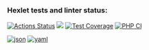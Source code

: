### Hexlet tests and linter status:
[![Actions Status](https://github.com/itaopro/php-project-lvl2/workflows/hexlet-check/badge.svg)](https://github.com/itaopro/php-project-lvl2/actions)
<a href="https://codeclimate.com/github/itaopro/php-project-lvl2/maintainability"><img src="https://api.codeclimate.com/v1/badges/4d8fc888d8438a2835d5/maintainability" /></a>
[![Test Coverage](https://api.codeclimate.com/v1/badges/a99a88d28ad37a79dbf6/test_coverage)](https://codeclimate.com/github/itaopro/php-project-lvl2/code)
[![PHP CI](https://github.com/itaopro/php-project-lvl2/actions/workflows/main.yml/badge.svg)](https://github.com/itaopro/php-project-lvl2/actions/workflows/main.yml)


[![json](https://asciinema.org/a/MgnGRyUDuZKbO9njhfNBPE9o1.svg)](https://asciinema.org/a/MgnGRyUDuZKbO9njhfNBPE9o1)
[![yaml](https://asciinema.org/a/o4hfspGETIQjUDn6YG7vjGYnZ.svg)](https://asciinema.org/a/o4hfspGETIQjUDn6YG7vjGYnZ)


